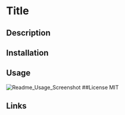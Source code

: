 # Title

## Description


## Installation

## Usage
![Readme_Usage_Screenshot](https://user-images.githubusercontent.com/17559972/210867043-97b639bd-d3ba-44d9-84c2-de9eff758475.png)
##License
MIT

## Links




